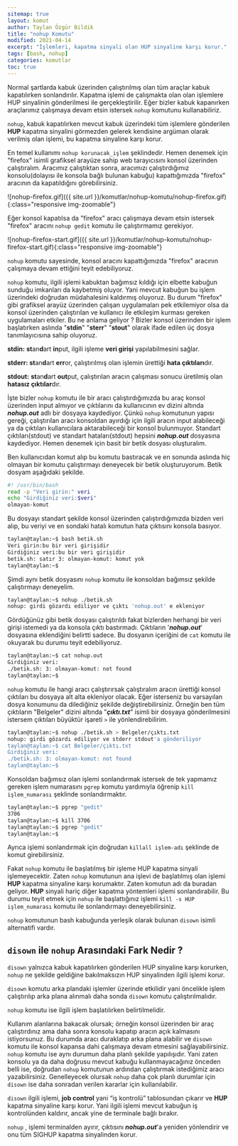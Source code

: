 ```yaml
---
sitemap: true
layout: komut
author: Taylan Özgür Bildik
title: "nohup Komutu"
modified: 2021-04-14
excerpt: "İşlemleri, kapatma sinyali olan HUP sinyaline karşı korur."
tags: [bash, nohup]
categories: komutlar 
toc: true 
---
```



Normal şartlarda kabuk üzerinden çalıştırılmış olan tüm araçlar kabuk kapatılırken sonlandırılır. Kapatma işlemi de çalışmakta olan olan işlemlere HUP sinyalinin gönderilmesi ile gerçekleştirilir. Eğer bizler kabuk kapanırken araçlarımız çalışmaya devam etsin istersek `nohup` komutunu kullanabiliriz. 

`nohup`, kabuk kapatılırken mevcut kabuk üzerindeki tüm işlemlere gönderilen **HUP** kapatma sinyalini görmezden gelerek kendisine argüman olarak verilmiş olan işlemi, bu kapatma sinyaline karşı korur.

En temel kullanımı `nohup korunacak_işlem` şeklindedir. Hemen denemek için "firefox" isimli grafiksel arayüze sahip web tarayıcısını konsol üzerinden çalıştıralım. Aracımız çalıştıktan sonra, aracımızı çalıştırdığımız konsolu(dolayısı ile konsola bağlı bulunan kabuğu) kapattığımızda "firefox" aracının da kapatıldığını görebilirsiniz. 

![nohup-firefox.gif]({{ site.url }}/komutlar/nohup-komutu/nohup-firefox.gif){:class="responsive img-zoomable"}


Eğer konsol kapatılsa da "firefox" aracı çalışmaya devam etsin istersek "firefox" aracını `nohup gedit` komutu ile çalıştırmamız gerekiyor. 

![nohup-firefox-start.gif]({{ site.url }}/komutlar/nohup-komutu/nohup-firefox-start.gif){:class="responsive img-zoomable"}

`nohup` komutu sayesinde, konsol aracını kapattığımızda "firefox" aracının çalışmaya devam ettiğini teyit edebiliyoruz. 

`nohup` komutu, ilgili işlemi kabuktan bağımsız kıldığı için elbette kabuğun sunduğu imkanları da kaybetmiş oluyor. Yani mevcut kabuğun bu işlem üzerindeki doğrudan müdahalesini kaldırmış oluyoruz. Bu durum "firefox" gibi grafiksel arayüz üzerinden çalışan uygulamaları pek etkilemiyor olsa da konsol üzerinden çalıştırılan ve kullanıcı ile etkileşim kurması gereken uygulamaları etkiler. Bu ne anlama geliyor ? Bizler konsol üzerinden bir işlem başlatırken aslında "**stdin**" "**sterr**" "**stout**" olarak ifade edilen üç dosya tanımlayıcısına sahip oluyoruz. 

**stdin:** **st**an**d**art **in**put, ilgili işleme **veri girişi** yapılabilmesini sağlar.

**stderr: st**an**d**art **err**or, çalıştırılmış olan işlemin ürettiği **hata çıktıları**dır.

**stdout:** **st**an**d**art **out**put, çalıştırılan aracın çalışması sonucu üretilmiş olan **hatasız çıktılar**dır.

İşte bizler `nohup` komutu ile bir aracı çalıştırdığımızda bu araç konsol üzerinden input almıyor ve çıktılarını da kullanıcının ev dizini altında ***nohup.out*** adlı bir dosyaya kaydediyor. Çünkü `nohup` komutunun yapısı gereği, çalıştırılan aracı konsoldan ayırdığı için ilgili aracın input alabileceği ya da çıktıları kullanıcılara aktarabileceği bir konsol bulunmuyor. Standart çıktıları(stdout) ve standart hataları(stdout) hepsini ***nohup.out*** dosyasına kaydediyor. Hemen denemek için basit bir betik dosyası oluşturalım. 

Ben kullanıcıdan komut alıp bu komutu bastıracak ve en sonunda aslında hiç olmayan bir komutu çalıştırmayı deneyecek bir betik oluşturuyorum. Betik dosyam aşağıdaki şekilde. 

```bash
#! /usr/bin/bash
read -p "Veri girin:" veri
echo "Girdiğiniz veri:$veri"
olmayan-komut
```

Bu dosyayı standart şekilde konsol üzerinden çalıştırdığımızda bizden veri alıp, bu veriyi ve en sondaki hatalı komutun hata çıktısını konsola basıyor.

```bash
taylan@taylan:~$ bash betik.sh                                            
Veri girin:bu bir veri girişidir                                          
Girdiğiniz veri:bu bir veri girişidir                                     
betik.sh: satır 3: olmayan-komut: komut yok                               
taylan@taylan:~$
```

Şimdi aynı betik dosyasını `nohup` komutu ile konsoldan bağımsız şekilde çalıştırmayı deneyelim.

```bash
taylan@taylan:~$ nohup ./betik.sh                                         
nohup: girdi gözardı ediliyor ve çıktı 'nohup.out' e ekleniyor            
```

Gördüğünüz gibi betik dosyası çalıştırıldı fakat bizlerden herhangi bir veri girişi istemedi ya da konsola çıktı bastırmadı. Çıktıların '***nohup.out***' dosyasına eklendiğini belirtti sadece. Bu dosyanın içeriğini de `cat` komutu ile okuyarak bu durumu teyit edebiliyoruz.

```bash
taylan@taylan:~$ cat nohup.out 
Girdiğiniz veri:
./betik.sh: 3: olmayan-komut: not found
taylan@taylan:~$
```

`nohup` komutu ile hangi aracı çalıştırırsak çalıştıralım aracın ürettiği konsol çıktıları bu dosyaya alt alta ekleniyor olacak. Eğer isterseniz bu varsayılan dosya konumunu da dilediğiniz şekilde değiştirebilirsiniz. Örneğin ben tüm çıktıların "Belgeler" dizini altında "***çıktı.txt***" isimli bir dosyaya gönderilmesini istersem çıktıları büyüktür işareti `>` ile yönlendirebilirim.

```bash
taylan@taylan:~$ nohup ./betik.sh > Belgeler/çıktı.txt
nohup: girdi gözardı ediliyor ve stderr stdout'a gönderiliyor
taylan@taylan:~$ cat Belgeler/çıktı.txt 
Girdiğiniz veri:
./betik.sh: 3: olmayan-komut: not found
taylan@taylan:~$
```

Konsoldan bağımsız olan işlemi sonlandırmak istersek de tek yapmamız gereken işlem numarasını `pgrep` komutu yardımıyla öğrenip `kill işlem_numarası` şeklinde sonlandırmaktır.

```bash
taylan@taylan:~$ pgrep "gedit"
3706
taylan@taylan:~$ kill 3706
taylan@taylan:~$ pgrep "gedit"
taylan@taylan:~$
```

Ayrıca işlemi sonlandırmak için doğrudan `killall işlem-adı` şeklinde de komut girebilirsiniz. 

Fakat `nohup` komutu ile başlatılmış bir işleme HUP kapatma sinyali işlemeyecektir. Zaten `nohup` komutunun ana işlevi de başlatılmış olan işlemi **HUP** kapatma sinyaline karşı korumaktır. Zaten komutun adı da buradan geliyor. **HUP** sinyali hariç diğer kapatma yöntemleri işlemi sonlandırabilir. Bu durumu teyit etmek için `nohup` ile başlattığınız işlemi `kill -s HUP işlem_numarası` komutu ile sonlandırmayı deneyebilirsiniz.

`nohup` komutunun bash kabuğunda yerleşik olarak bulunan `disown` isimli alternatifi vardır. 

## `disown` ile `nohup` Arasındaki Fark Nedir ?

`disown` yalnızca kabuk kapatılırken gönderilen HUP sinyaline karşı korurken, `nohup` ne şekilde geldiğine bakılmaksızın HUP sinyalinden ilgili işlemi korur.

`disown` komutu arka plandaki işlemler üzerinde etkilidir yani öncelikle işlem çalıştırılıp arka plana alınmalı daha sonda `disown` komutu çalıştırılmalıdır. 

`nohup` komutu ise ilgili işlem başlatılırken belirtilmelidir.

Kullanım alanlarına bakacak olursak; örneğin konsol üzerinden bir araç çalıştırdınız ama daha sonra konsolu kapatıp aracın açık kalmasını istiyorsunuz. Bu durumda aracı duraklatıp arka plana alabilir ve `disown` komutu ile konsol kapansa dahi çalışmaya devam etmesini sağlayabilirsiniz. `nohup` komutu ise aynı durumun daha planlı şekilde yapılışıdır. Yani zaten konsolu ya da daha doğrusu mevcut kabuğu kullanmayacağınız önceden belli ise, doğrudan `nohup` komutunun ardından çalıştırmak istediğimiz aracı yazabilirsiniz. Genelleyecek olursak `nohup` daha çok planlı durumlar için `disown` ise daha sonradan verilen kararlar için kullanılabilir. 

`disown` ilgili işlemi, **job control** yani “iş kontrolü” tablosundan çıkarır ve **HUP** kapatma sinyaline karşı korur. Yani ilgili işlemi mevcut kabuğun iş kontrolünden kaldırır, ancak yine de terminale bağlı bırakır. 

`nohup` , işlemi terminalden ayırır, çıktısını ***nohup.out***'a yeniden yönlendirir ve onu tüm SIGHUP kapatma sinyalinden korur.